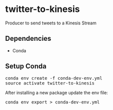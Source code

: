 # twitter-to-kinesis
Producer to send tweets to a Kinesis Stream

## Dependencies

* Conda

## Setup Conda
<pre>conda env create -f conda-dev-env.yml
source activate twitter-to-kinesis
</pre>

After installing a new package update the env file:
<pre>conda env export > conda-dev-env.yml
</pre>
